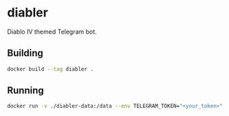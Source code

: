# diabler
Diablo IV themed Telegram bot.

## Building
```sh
docker build --tag diabler .
```

## Running
```sh
docker run -v ./diabler-data:/data --env TELEGRAM_TOKEN="<your_token>" -d --name diabler diabler
```
